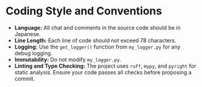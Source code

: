 # Coding Style and Conventions

- **Language:** All chat and comments in the source code should be in Japanese.
- **Line Length:** Each line of code should not exceed 78 characters.
- **Logging:** Use the `get_logger()` function from `my_logger.py` for any debug logging.
- **Immutability:** Do not modify `my_logger.py`.
- **Linting and Type Checking:** The project uses `ruff`, `mypy`, and `pyright` for static analysis. Ensure your code passes all checks before proposing a commit.
